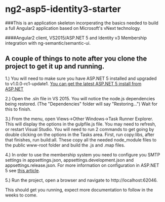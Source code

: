 # ng2-asp5-identity3-starter

###This is an application skeleton incorperating the basics needed to build a full Angular2 application based on Microsoft's vNext technology.

####Angular2 client, VS2015/ASP.NET 5 and Identity v3 Membership integration with ng-semantic/semantic-ui.

## A couple of things to note after you clone the project to get it up and running.

1.) You will need to make sure you have ASP.NET 5 installed and upgraded to v1.0.0-rc1-update1. [You can get the latest ASP.NET 5 install from ASP.NET](http://docs.asp.net/en/latest/getting-started/installing-on-windows.html)

2.) Open the .sln file in VS 2015.  You will notice the node.js dependencies being restored. (The "Dependencies" folder will say "Restoring...")  Wait for this to finish.

3.) From the menu, open Views->Other Windows->Task Runner Explorer.  This will display the options in the gulpfile.js file.  You may need to refresh, or restart Visual Studio.  You will need to run 2 commands to get going by double clicking on the options in the Tasks area.  First, run copy:libs, after that finishes, run build:all.  These copy all the needed node_module files to the public www-root folder and build the .js and .map files.

4.) In order to use the membership system you need to configure you SMTP settings in appsettings.json, appsettings.development.json and appsettings.release.json.  For more information on configuration in ASP.NET 5 see [this article](http://coaden.net/blog/2016/02/28/application-configuration-in-asp-net-5-mv6-vnext/).

5.) Run the project, open a browser and navigate to http://localhost:62046.

This should get you running, expect more documentation to follow in the weeks to come.

